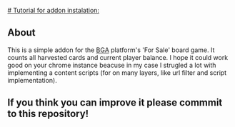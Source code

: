 [# Tutorial for addon instalation:](https://www.howtogeek.com/120743/how-to-install-extensions-from-outside-the-chrome-web-store/)

## About

This is a simple addon for the [BGA](https://boardgamearena.com) platform's 'For
Sale' board game. It counts all harvested cards and current player balance.
I hope it could work good on your chrome instance beacuse in my case I strugled a lot with implementing a content scripts (for on many layers, like url filter and script implementation).

## If you think you can improve it please commmit to this repository!
